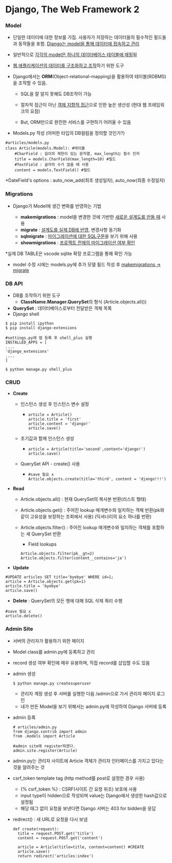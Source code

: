 # Django, The Web Framework 2



### Model

- 단일한 데이터에 대한 정보를 가짐. 사용자가 저장하는 데이터들의 필수적인 필드들과 동작들을 포함. <u>Django는 model을 통해 데이터에 접속하고 관리</u>

- 일반적으로 <u>각각의 model은 하나의 데이터베이스 테이블에 매핑</u>됨

- <u>웹 애플리케이션의 데이터를 구조화하고 조작</u>하기 위한 도구

- Django에서는 **ORM**(Object-relational-mapping)을 활용하여 테이블(RDBMS)을 조작할 수 있음.

  - SQL을 잘 알지 못해도 DB조작이 가능

  - 절차적 접근이 아닌 <u>객체 지향적 접근</u>으로 인한 높은 생산성 (현대 웹 프레임워크의 요점)

  - But, ORM만으로 완전한 서비스를 구현하기 어려울 수 있음

    

- Models.py 작성 (어떠한 타입의 DB컬럼을 정의할 것인가?)

```
#articles/models.py
class Article(models.Model): #테이블
	#CharField : 길이의 제한이 있는 문자열, max_length는 필수 인자
	title = models.CharField(max_length=10) #필드 
	#TextField : 글자의 수가 많을 때 사용
	content = models.TextField() #필드
```

*DateField's options : auto_now_add(최초 생성일자), auto_now(최종 수정일자)

###  Migrations

- Django가 Model에 생긴 변화를 반영하는 기법

  - **makemigrations** : model을 변경한 것에 기반한 <u>새로운 설계도를 만들 때</u> 사용
  - **migrate** : <u>설계도를 실제 DB에 반영</u>, 변경사항 동기화
  - **sqlmigrate** : <u>마이그레이션에 대한 SQL구문</u>을 보기 위해 사용
  - **showmigrations** : <u>프로젝트 전체의 마이그레이션 여부 확인</u>

*실제 DB TABLE은 vscode sqlite 확장 프로그램을 통해 확인 가능

- model 수정 시에는 models.py에 추가 모델 필드 작성 후 <u>makemigrations -> migrate</u>

  

### DB API

- DB를 조작하기 위한 도구
  - **ClassName.Manager.QuerySet**의 형식 (Article.objects.all())
- **QuerySet** : 데이터베이스로부터 전달받은 객체 목록
- Django shell

```
$ pip install ipython
$ pip install django-extensions

#settings.py에 앱 등록 후 shell_plus 실행
INSTALLED_APPS = [
....
'django_extensions'
....
]

$ python manage.py shell_plus
```



### CRUD

- **Create**

  - 인스턴스 생성 후 인스턴스 변수 설정

    - ```django
      article = Article()
      article.title = 'first'
      article.content = 'django!'
      article.save()
      ```

  - 초기값과 함께 인스턴스 생성

    - ```
      article = Article(title='second',content='django!')
      article.save()
      ```

  - QuerySet API - create() 사용

    - ```
      #save 필요 x
      Article.objects.create(title='third', content = 'django!!!')
      ```

      

- **Read** 

  - Article.objects.all() : 현재 QuerySet의 복사본 반환(리스트 형태)

  - Article.objects.get() : 주어진 lookup 매개변수와 일치하는 객체 반환(pk와 같이 고유성을 보장하는 조회에서 사용) (딕셔너리의 요소 하나를 반환)

  - Article.objects.filter() : 주어진 lookup 매개변수와 일치하는 객체를 포함하는 새 QuerySet 반환

    - Field lookups

    ```django
    Article.objects.filter(pk__gt=2)
    Article.objects.filter(content__contains='ja')
    ```

    

- **Update**

```
#UPDATE articles SET title='byebye' WHERE id=1;
article = Article.objects.get(pk=1)
article.title = 'byebye'
article.save()
```



- **Delete** : QuerySet의 모든 행에 대해 SQL 삭제 쿼리 수행

```
#save 필요 x
article.delete()
```



### Admin Site

- 서버의 관리자가 활용하기 위한 페이지

- Model class를 admin.py에 등록하고 관리

- record 생성 여부 확인에 매우 유용하며, 직접 record를 삽입할 수도 있음

- admin 생성

  ```
  $ python manage.py createsuperuser
  ```

  - 관리자 계정 생성 후 서버를 실행한 다음 /admin으로 가서 관리자 페이지 로그인
  - 내가 만든 Model을 보기 위해서는 admin.py에 작성하여 Django 서버에 등록

- admin 등록

  ```
  # articles/admin.py
  from django.contrib import admin
  from .models import Article
  
  #admin site에 register하겠다.
  admin.site.register(Article)
  ```
  
- admin.py는 관리자 사이트에 Article 객체가 관리자 인터페이스를 가지고 있다는 것을 알려주는 것





- csrf_token template tag (http method를 post로 설정한 경우 사용)

  - {% csrf_token %} : CSRF(사이트 간 요청 위조) 보호에 사용
  - input type이 hidden으로 작성되며 value는 Django에서 생성한 hash값으로 설정됨
  - 해당 태그 없이 요청을 보낸다면 Django 서버는 403 for bidden을 응답

- redirect() : 새 URL로 요청을 다시 보냄

  ```
  def create(request):
  	title = request.POST.get('title')
  	content = request.POST.get('content')
  	
  	article = Article(title=title, content=content) #CREATE
  	article.save()
  	return redirect('articles:index')
  ```

  
